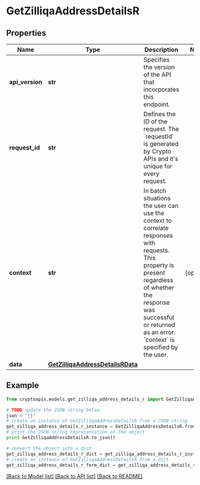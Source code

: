 # GetZilliqaAddressDetailsR


## Properties
Name | Type | Description | Notes
------------ | ------------- | ------------- | -------------
**api_version** | **str** | Specifies the version of the API that incorporates this endpoint. | 
**request_id** | **str** | Defines the ID of the request. The &#x60;requestId&#x60; is generated by Crypto APIs and it&#39;s unique for every request. | 
**context** | **str** | In batch situations the user can use the context to correlate responses with requests. This property is present regardless of whether the response was successful or returned as an error. &#x60;context&#x60; is specified by the user. | [optional] 
**data** | [**GetZilliqaAddressDetailsRData**](GetZilliqaAddressDetailsRData.md) |  | 

## Example

```python
from cryptoapis.models.get_zilliqa_address_details_r import GetZilliqaAddressDetailsR

# TODO update the JSON string below
json = "{}"
# create an instance of GetZilliqaAddressDetailsR from a JSON string
get_zilliqa_address_details_r_instance = GetZilliqaAddressDetailsR.from_json(json)
# print the JSON string representation of the object
print GetZilliqaAddressDetailsR.to_json()

# convert the object into a dict
get_zilliqa_address_details_r_dict = get_zilliqa_address_details_r_instance.to_dict()
# create an instance of GetZilliqaAddressDetailsR from a dict
get_zilliqa_address_details_r_form_dict = get_zilliqa_address_details_r.from_dict(get_zilliqa_address_details_r_dict)
```
[[Back to Model list]](../README.md#documentation-for-models) [[Back to API list]](../README.md#documentation-for-api-endpoints) [[Back to README]](../README.md)


